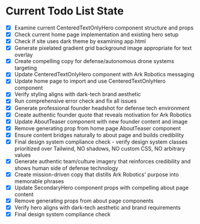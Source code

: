 <!-- DO NOT EDIT - Managed by todo_list tool -->
<!-- Updated: 2025-09-25T23:08:31.780Z -->

# Current Todo List State

- [x] Examine current CenteredTextOnlyHero component structure and props
- [x] Check current home page implementation and existing hero setup
- [x] Check if site uses dark theme by examining app.html
- [x] Generate pixelated gradient grid background image appropriate for text overlay
- [x] Create compelling copy for defense/autonomous drone systems targeting
- [x] Update CenteredTextOnlyHero component with Ark Robotics messaging
- [x] Update home page to import and use CenteredTextOnlyHero component
- [x] Verify styling aligns with dark-tech brand aesthetic
- [x] Run comprehensive error check and fix all issues
- [x] Generate professional founder headshot for defense tech environment
- [x] Create authentic founder quote that reveals motivation for Ark Robotics
- [x] Update AboutTeaser component with new founder content and image
- [x] Remove generating prop from home page AboutTeaser component
- [x] Ensure content bridges naturally to about page and builds credibility
- [x] Final design system compliance check - verify design system classes prioritized over Tailwind, NO shadows, NO custom CSS, NO arbitrary values
- [x] Generate authentic team/culture imagery that reinforces credibility and shows human side of defense technology
- [x] Create mission-driven copy that distills Ark Robotics' purpose into memorable phrases
- [x] Update SecondaryHero component props with compelling about page content
- [x] Remove generating props from about page components
- [x] Verify hero aligns with dark-tech aesthetic and brand requirements
- [x] Final design system compliance check
